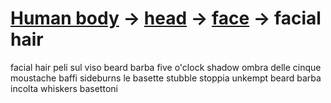 # [Human body](human-body.html) -> [head](human-body-head.html) -> [face](human-body-face.html) -> facial hair 

<tr>
<td width="50%">facial hair</td>
<td>peli sul viso</td>
</tr>
<tr>
<td width="50%">beard</td>
<td>barba</td>
</tr>
<tr>
<td width="50%">five o'clock shadow</td>
<td>ombra delle cinque</td>
</tr>
<tr>
<td width="50%">moustache</td>
<td>baffi</td>
</tr>
<tr>
<td width="50%">sideburns</td>
<td>le basette</td>
</tr>
<tr>
<td width="50%">stubble</td>
<td>stoppia</td>
</tr>
<tr>
<td width="50%">unkempt beard</td>
<td>barba incolta</td>
</tr>
<tr>
<td width="50%">whiskers</td>
<td>basettoni</td>
</tr>
</table>
